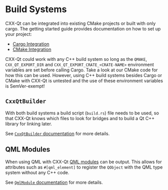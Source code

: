 <!--
SPDX-FileCopyrightText: 2022 Klarälvdalens Datakonsult AB, a KDAB Group company <info@kdab.com>
SPDX-FileContributor: Andrew Hayzen <andrew.hayzen@kdab.com>

SPDX-License-Identifier: MIT OR Apache-2.0
-->

# Build Systems

CXX-Qt can be integrated into existing CMake projects or built with only cargo. The getting started guide provides documentation on how to set up your project:

- [Cargo Integration](../getting-started/4-cargo-executable.md)
- [CMake Integration](../getting-started/5-cmake-integration.md)

CXX-Qt could work with any C++ build system so long as the `QMAKE`, `CXX_QT_EXPORT_DIR` and `CXX_QT_EXPORT_CRATE_<CRATE-NAME>` environment variables are set before calling Cargo.
Take a look at our CMake code for how this can be used.
However, using C++ build systems besides Cargo or CMake with CXX-Qt is untested and the use of these environment variables is SemVer-exempt!

## `CxxQtBuilder`

With both build systems a build script (`build.rs`) file needs to be used,
so that CXX-Qt knows which files to look for bridges and to build a Qt C++ library for linking later.

See [`CxxQtBuilder` documentation](https://docs.rs/cxx-qt-build/latest/cxx_qt_build/struct.CxxQtBuilder.html) for more details.

## QML Modules

When using QML with CXX-Qt [QML modules](https://doc.qt.io/qt-6/qtqml-writing-a-module.html) can be output.
This allows for attributes such as `#[qml_element]` to register the `QObject` with the QML type system without any C++ code.

See [`QmlModule` documentation](https://docs.rs/cxx-qt-build/latest/cxx_qt_build/struct.QmlModule.html) for more details.
